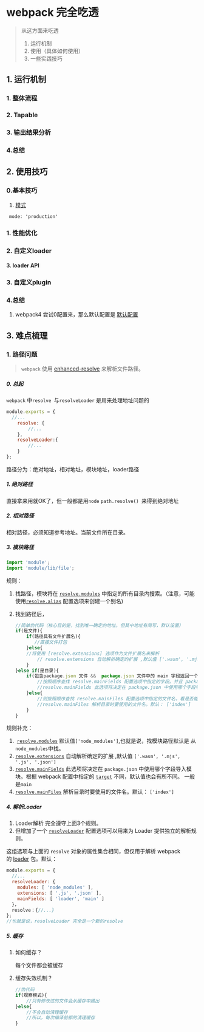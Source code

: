 # webpack 完全吃透

> 从这方面来吃透 
>
>  	1. 运行机制
> 	2. 使用（具体如何使用）
> 	3. 一些实践技巧

## 1. 运行机制

### 1. 整体流程

### 2. Tapable

### 3. 输出结果分析

### 4.总结



## 2.  使用技巧

### 0.基本技巧

1. [模式](https://webpack.docschina.org/concepts/mode/)

```
 mode: 'production'
```

### 1. 性能优化

### 2. 自定义loader



#### 3. loader API



### 3. 自定义plugin

### 4.总结

1. webpack4 尝试0配置来，那么默认配置是 [默认配置](https://github.com/webpack/webpack/blob/master/lib/WebpackOptionsDefaulter.js)

## 3. 难点梳理

### 1. 路径问题

> `webpack` 使用 [enhanced-resolve](https://github.com/webpack/enhanced-resolve) 来解析文件路径。


##### 0. 总起

`webpack` 中`resolve `与`resolveLoader` 是用来处理地址问题的

```javascript
module.exports = {
  //...
    resolve: {
        //...
    },
    resolveLoader:{
        //...
    }
};
```

路径分为：绝对地址，相对地址，模块地址，loader路径

##### 1. 绝对路径

直接拿来用就OK了，但一般都是用`node` `path.resolve() `来得到绝对地址

##### 2. 相对路径

相对路径，必须知道参考地址。当前文件所在目录。

#####  3. 模块路径

```javascript
import 'module';
import 'module/lib/file';
```

规则：

1. 找路径，模块将在 [`resolve.modules`](https://webpack.docschina.org/configuration/resolve/#resolve-modules) 中指定的所有目录内搜索。（注意，可能使用[`resolve.alias`](https://webpack.docschina.org/configuration/resolve/#resolve-alias) 配置选项来创建一个别名)

2. 找到路径后，

   ```javascript
   //简单伪代码（核心目的是，找到唯一确定的地址。但其中地址有简写，默认设置）
   if(是文件){
       if(路径具有文件扩展名){
          //直接文件打包
       }else{
   	   //将使用 [resolve.extensions] 选项作为文件扩展名来解析
           // resolve.extensions 自动解析确定的扩展 ,默认值 ['.wasm', '.mjs', '.js', '.json']
       }
   }else if(是目录){
       if(包含package.json 文件 &&  package.json 文件中的 main 字段返回一个有效路径){
           //按照顺序查找 resolve.mainFields 配置选项中指定的字段。并且 package.json 中的第一个这样的字段确定文件路径
           //resolve.mainFields 此选项将决定在 package.json 中使用哪个字段导入模块。根据 webpack 配置中指定的 target 不同，默认值也会有所不同。 一般是main 
       }else{
           //则按照顺序查找 resolve.mainFiles 配置选项中指定的文件名，看是否能在 import/require 目录下匹配到一个存在的文件名。
           //resolve.mainFiles 解析目录时要使用的文件名。默认： ['index']
       }
   }
   ```

规则补充：

1.  [`resolve.modules`](https://webpack.docschina.org/configuration/resolve/#resolve-modules) 默认值`['node_modules']`,也就是说，找模块路径默认是 从 `node_modules`中找。
2. [ `resolve.extensions`](https://webpack.docschina.org/configuration/resolve/#resolve-extensions) 自动解析确定的扩展 ,默认值 `['.wasm', '.mjs', '.js', '.json']`
3. [`resolve.mainFields`](https://webpack.docschina.org/configuration/resolve/#resolve-mainfields) 此选项将决定在 `package.json` 中使用哪个字段导入模块。根据 webpack 配置中指定的 [`target`](https://webpack.docschina.org/concepts/targets) 不同，默认值也会有所不同。 一般是`main`
4. [`resolve.mainFiles`](https://webpack.docschina.org/configuration/resolve/#resolve-mainfields) 解析目录时要使用的文件名。默认： `['index']`

##### 4. 解析Loader

1. Loader解析 完全遵守上面3个规则。
2. 但增加了一个 [`resolveLoader`](https://webpack.docschina.org/configuration/resolve/#resolveloader) 配置选项可以用来为 Loader 提供独立的解析规则。 

这组选项与上面的 `resolve` 对象的属性集合相同，但仅用于解析 webpack 的 [loader](https://webpack.docschina.org/concepts/loaders) 包。默认： 

```javascript
module.exports = {
  //...
  resolveLoader: {
    modules: [ 'node_modules' ],
    extensions: [ '.js', '.json' ],
    mainFields: [ 'loader', 'main' ]
  }，
  resolve：{//...}
};
//也就是说，resolveLoader 完全是一个新的resolve
```

##### 5. 缓存

1. 如何缓存？

   每个文件都会被缓存

2. 缓存失效机制？

   ```javascript
   //伪代码
   if(观察模式){
       //只有修改过的文件会从缓存中摘出
   }else{
       //不会自动清理缓存
       //所以，每次编译前都的清理缓存
   }
   ```

   
